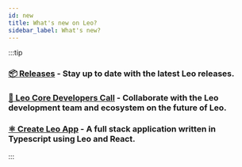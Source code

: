 ```yaml
---
id: new
title: What's new on Leo?
sidebar_label: What's new?
---
```


:::tip
### [**📦 Releases**](./https://github.com/ProvableHQ/leo/releases) - Stay up to date with the latest Leo releases.
### [**🤝 Leo Core Developers Call**](./resouces/leocoredevs.md) - Collaborate with the Leo development team and ecosystem on the future of Leo.
### [**⚛️ Create Leo App**](./sdk/create-leo-app/01_create_leo_app.md) - A full stack application written in Typescript using Leo and React.
:::

